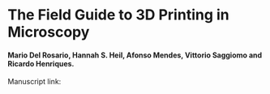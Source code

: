 # The Field Guide to 3D Printing in Microscopy
#### Mario Del Rosario, Hannah S. Heil, Afonso Mendes, Vittorio Saggiomo and Ricardo Henriques. 
  
Manuscript link:

